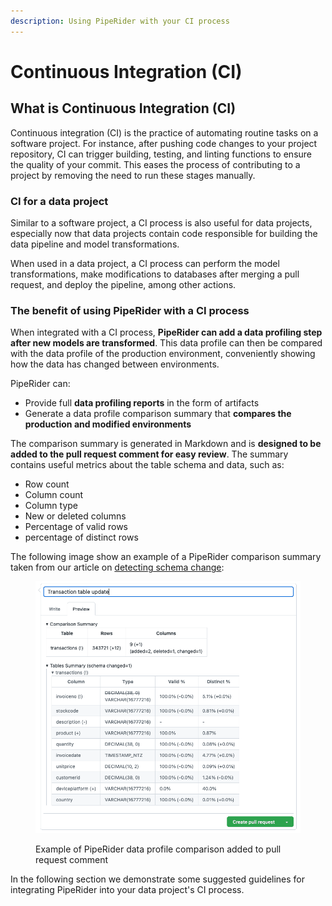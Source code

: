 ```yaml
---
description: Using PipeRider with your CI process
---
```


# Continuous Integration (CI)

## What is Continuous Integration (CI)

Continuous integration (CI) is the practice of automating routine tasks on a software project. For instance, after pushing code changes to your project repository, CI can trigger building, testing, and linting functions to ensure the quality of your commit. This eases the process of contributing to a project by removing the need to run these stages manually.

### CI for a data project

Similar to a software project, a CI process is also useful for data projects, especially now that data projects contain code responsible for building the data pipeline and model transformations.

When used in a data project, a CI process can perform the model transformations, make modifications to databases after merging a pull request, and deploy the pipeline, among other actions.

### The benefit of using PipeRider with a CI process

When integrated with a CI process, **PipeRider can add a data profiling step after new models are transformed**. This data profile can then be compared with the data profile of the production environment, conveniently showing how the data has changed between environments.

PipeRider can:

* Provide full **data profiling reports** in the form of artifacts
* Generate a data profile comparison summary that **compares the production and modified environments**

The comparison summary is generated in Markdown and is **designed to be added to the pull request comment for easy review**. The summary contains useful metrics about the table schema and data, such as:

* Row count
* Column count
* Column type
* New or deleted columns
* Percentage of valid rows
* percentage of distinct rows

The following image show an example of a PipeRider comparison summary taken from our article on [detecting schema change](https://blog.infuseai.io/how-to-detect-schema-change-in-snowflake-6ffcd28c3f15):

<figure><img src="../../.gitbook/assets/data-profile-diff-fs8.png" alt=""><figcaption><p>Example of PipeRider data profile comparison added to pull request comment</p></figcaption></figure>



In the following section we demonstrate some suggested guidelines for integrating PipeRider into your data project's CI process.&#x20;

